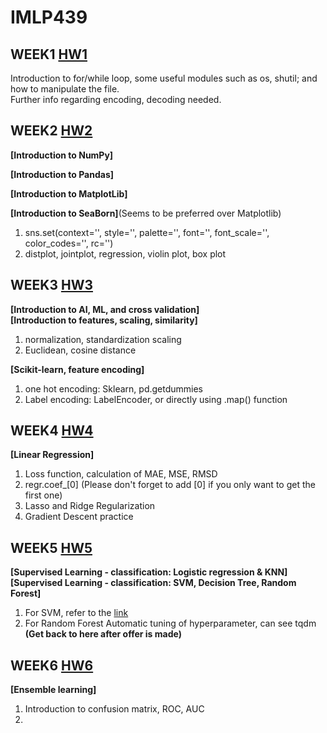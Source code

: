 # IMLP439

## WEEK1  [HW1](https://github.com/TonyDai702/IMLP439/tree/main/Unit01)  
Introduction to for/while loop, some useful modules such as os, shutil; and how to manipulate the file.  
Further info regarding encoding, decoding needed.  

## WEEK2  [HW2](https://github.com/TonyDai702/IMLP439/tree/main/Unit02)  
**[Introduction to NumPy]**  
  
**[Introduction to Pandas]**  
    
**[Introduction to MatplotLib]**  
      
**[Introduction to SeaBorn]**(Seems to be preferred over Matplotlib)       
1. sns.set(context='', style='', palette='', font='', font_scale='', color_codes='', rc='')  
2. distplot, jointplot, regression, violin plot, box plot  

## WEEK3  [HW3](https://github.com/TonyDai702/IMLP439/tree/main/Unit03)  
**[Introduction to AI, ML, and cross validation]**    
**[Introduction to features, scaling, similarity]**   
1. normalization, standardization scaling  
2. Euclidean, cosine distance  
  
**[Scikit-learn, feature encoding]**   
1. one hot encoding: Sklearn, pd.getdummies  
2. Label encoding: LabelEncoder, or directly using .map() function  
   
## WEEK4  [HW4](https://github.com/TonyDai702/IMLP439/blob/main/Unit04/Linear%20Regression_HW.ipynb)  
**[Linear Regression]**  
1. Loss function, calculation of MAE, MSE, RMSD  
2. regr.coef_[0] (Please don't forget to add [0] if you only want to get the first one)  
3. Lasso and Ridge Regularization  
4. Gradient Descent practice  
  
## WEEK5  [HW5](https://github.com/TonyDai702/IMLP439/tree/main/Unit05)  
**[Supervised Learning - classification: Logistic regression & KNN]**  
**[Supervised Learning - classification: SVM, Decision Tree, Random Forest]**  
1. For SVM, refer to the [link](https://chih-sheng-huang821.medium.com/%E6%A9%9F%E5%99%A8%E5%AD%B8%E7%BF%92-%E6%94%AF%E6%92%90%E5%90%91%E9%87%8F%E6%A9%9F-support-vector-machine-svm-%E8%A9%B3%E7%B4%B0%E6%8E%A8%E5%B0%8E-c320098a3d2e)  
2. For Random Forest Automatic tuning of hyperparameter, can see tqdm **(Get back to here after offer is made)**  
  
## WEEK6  [HW6]()  
**[Ensemble learning]**  
1. Introduction to confusion matrix, ROC, AUC  
2. 